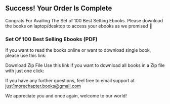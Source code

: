 ## Success! Your Order Is Complete
<!--  - title: CV -->
<!-- ![](https://octodex.github.com/images/jetpacktocat.png) -->

Congrats For Availing The Set of 100 Best Setting Ebooks. Please download the books on laptop/desktop to access your ebooks as we promised 🙂

### Set Of 100 Best Selling Ebooks (PDF) 

If you want to read the books online or want to download single book, please use this link:

Download Zip File
Use this link if you want to download all books in a Zip file with just one click:

If you have any further questions, feel free to email support at just1morechapter.books@gmail.com

We appreciate you and once again, welcome to our world!
